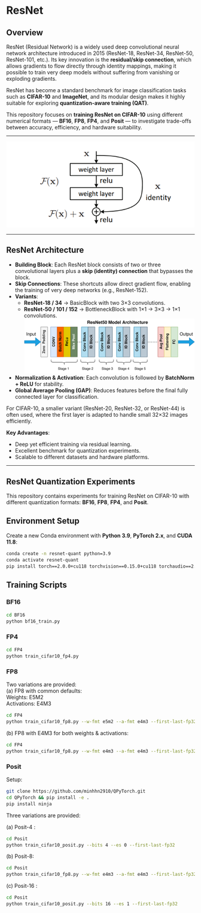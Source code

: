 # ResNet

## Overview  
ResNet (Residual Network) is a widely used deep convolutional neural network architecture introduced in 2015 (ResNet-18, ResNet-34, ResNet-50, ResNet-101, etc.). Its key innovation is the **residual/skip connection**, which allows gradients to flow directly through identity mappings, making it possible to train very deep models without suffering from vanishing or exploding gradients.  

ResNet has become a standard benchmark for image classification tasks such as **CIFAR-10** and **ImageNet**, and its modular design makes it highly suitable for exploring **quantization-aware training (QAT)**.  

This repository focuses on **training ResNet on CIFAR-10** using different numerical formats — **BF16**, **FP8**, **FP4**, and **Posit** — to investigate trade-offs between accuracy, efficiency, and hardware suitability.  

---

![ResNet Architecture ](D1.PNG)

---

## ResNet Architecture  

- **Building Block**: Each ResNet block consists of two or three convolutional layers plus a **skip (identity) connection** that bypasses the block.  
- **Skip Connections**: These shortcuts allow direct gradient flow, enabling the training of very deep networks (e.g., ResNet-152).  
- **Variants**:  
  - **ResNet-18 / 34** → BasicBlock with two 3×3 convolutions.  
  - **ResNet-50 / 101 / 152** → BottleneckBlock with 1×1 → 3×3 → 1×1 convolutions.
    ![](D2.png) 
- **Normalization & Activation**: Each convolution is followed by **BatchNorm + ReLU** for stability.  
- **Global Average Pooling (GAP)**: Reduces features before the final fully connected layer for classification.  

For CIFAR-10, a smaller variant (ResNet-20, ResNet-32, or ResNet-44) is often used, where the first layer is adapted to handle small 32×32 images efficiently.  

**Key Advantages**:  
- Deep yet efficient training via residual learning.  
- Excellent benchmark for quantization experiments.  
- Scalable to different datasets and hardware platforms.  

---
## ResNet Quantization Experiments 


This repository contains experiments for training ResNet on CIFAR-10 with different quantization formats: **BF16**, **FP8**, **FP4**, and **Posit**.

## Environment Setup

Create a new Conda environment with **Python 3.9**, **PyTorch 2.x**, and **CUDA 11.8**:

```bash
conda create -n resnet-quant python=3.9
conda activate resnet-quant
pip install torch==2.0.0+cu118 torchvision==0.15.0+cu118 torchaudio==2.0.0+cu118 --extra-index-url https://download.pytorch.org/whl/cu118
```
## Training Scripts

### BF16
```bash
cd BF16
python bf16_train.py
```
### FP4
```bash
cd FP4
python train_cifar10_fp4.py
```
### FP8
Two variations are provided:  
(a) FP8 with common defaults:  
Weights: E5M2  
Activations: E4M3  
```bash
cd FP4
python train_cifar10_fp8.py --w-fmt e5m2 --a-fmt e4m3 --first-last-fp32
```

(b) FP8 with E4M3 for both weights & activations:
```bash
cd FP4
python train_cifar10_fp8.py --w-fmt e4m3 --a-fmt e4m3 --first-last-fp32
```

### Posit
Setup:
```bash
git clone https://github.com/minhhn2910/QPyTorch.git
cd QPyTorch && pip install -e .
pip install ninja
```

Three variations are provided:  

(a) Posit-4 :
```bash
cd Posit
python train_cifar10_posit.py --bits 4 --es 0 --first-last-fp32
```

(b) Posit-8:  
```bash
cd Posit
python train_cifar10_fp8.py --w-fmt e4m3 --a-fmt e4m3 --first-last-fp32
```

(c) Posit-16 :
```bash
cd Posit
python train_cifar10_posit.py --bits 16 --es 1 --first-last-fp32
```
